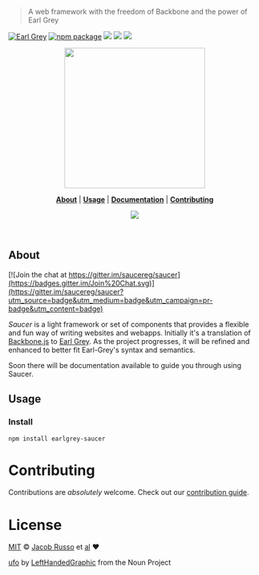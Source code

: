 > A web framework with the freedom of Backbone and the power of Earl Grey

[![Earl Grey][earl-grey-badge]][earl-grey-link]
[![npm package][npm-ver-link]][github-releases]
[![][dl-badge]][npm-pkg-link]
[![][travis-logo]][travis]
![][mit-badge]


<p align="center">
  <a href="http://github.com/madcapjake/byke">
    <img width=280px  src="https://raw.githubusercontent.com/saucereg/saucer/master/assets/saucer.png"
  </a>
</p>

<p align="center">
  <b><a href="#about">About</a></b>
  |
  <b><a href="#usage">Usage</a></b>
  |
  <b><a href="/docs/README.md">Documentation</a></b>
  |
  <b><a href="#contributing">Contributing</a></b>

  <p align="center">
    <a href="https://gitter.im/saucereg/saucer?utm_source=badge&utm_medium=badge&utm_campaign=pr-badge&utm_content=badge">
      <img src="https://badges.gitter.im/Join%20Chat.svg">
    </a>
  </p>
</p>

<br>

## About

[![Join the chat at https://gitter.im/saucereg/saucer](https://badges.gitter.im/Join%20Chat.svg)](https://gitter.im/saucereg/saucer?utm_source=badge&utm_medium=badge&utm_campaign=pr-badge&utm_content=badge)

_Saucer_ is a light framework or set of components that provides a flexible and fun way of writing websites and webapps.  Initially it's a translation of [Backbone.js](http://backbonejs.org/) to [Earl Grey][earl-grey-link].  As the project progresses, it will be refined and enhanced to better fit Earl-Grey's syntax and semantics.

Soon there will be documentation available to guide you through using Saucer.

## Usage
### Install

```
npm install earlgrey-saucer
```

# Contributing

Contributions are _absolutely_ welcome. Check out our [contribution guide](/CONTRIBUTING.md).

# License

[MIT](http://opensource.org/licenses/MIT) © [Jacob Russo][Author] et [al][contributors]
:heart:

[ufo](https://thenounproject.com/term/flying-saucer/23930/) by [LeftHandedGraphic](https://thenounproject.com/lefthandedgraphic/) from the Noun Project

[author]: http://madcapjake.com
[earl-grey-badge]: https://img.shields.io/badge/Earl-Grey-lightgrey.svg?style=flat-square
[earl-grey-link]:  https://breuleux.github.io/earl-grey/
[mit-badge]: https://img.shields.io/badge/license-MIT-444444.svg?style=flat-square
[github-releases]: https://github.com/saucereg/saucer/releases
[npm-pkg-link]: https://www.npmjs.org/package/earlgrey-saucer
[npm-ver-link]: https://img.shields.io/npm/v/earlgrey-saucer.svg?style=flat-square
[dl-badge]: http://img.shields.io/npm/dm/earlgrey-saucer.svg?style=flat-square
[travis-logo]: http://img.shields.io/travis/saucereg/saucer.svg?style=flat-square
[travis]: https://travis-ci.org/saucereg/saucer
[contributors]: https://github.com/saucereg/saucer/graphs/contributors
